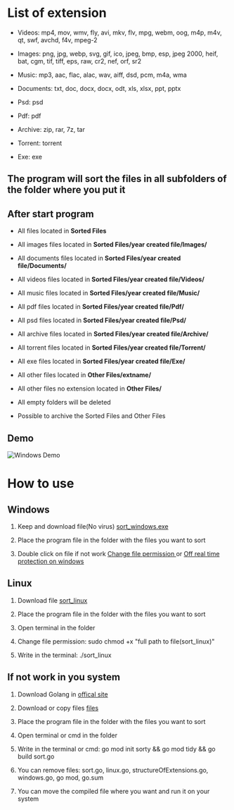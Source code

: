 # List of extension

- Videos: mp4, mov, wmv, fly, avi, mkv, flv, mpg, webm, oog, m4p, m4v, qt, swf, avchd, f4v, mpeg-2

- Images: png, jpg, webp, svg, gif, ico, jpeg, bmp, esp, jpeg 2000, heif, bat, cgm, tif, tiff, eps, raw, cr2, nef, orf, sr2

- Music: mp3, aac, flac, alac, wav, aiff, dsd, pcm, m4a, wma

- Documents: txt, doc, docx, docx, odt, xls, xlsx, ppt, pptx

- Psd: psd

- Pdf: pdf

- Archive: zip, rar, 7z, tar

- Torrent: torrent

- Exe: exe

## The program will sort the files in all subfolders of the folder where you put it

## After start program

- All files located in **Sorted Files**

- All images files located in **Sorted Files/year created file/Images/**

- All documents files located in **Sorted Files/year created file/Documents/**

- All videos files located in **Sorted Files/year created file/Videos/**

- All music files located in **Sorted Files/year created file/Music/**

- All pdf files located in **Sorted Files/year created file/Pdf/**

- All psd files located in **Sorted Files/year created file/Psd/**

- All archive files located in **Sorted Files/year created file/Archive/**

- All torrent files located in **Sorted Files/year created file/Torrent/**

- All exe files located in **Sorted Files/year created file/Exe/**

- All other files located in **Other Files/extname/**

- All other files no extension located in **Other Files/**

- All empty folders will be deleted

- Possible to archive the Sorted Files and Other Files

## Demo

![Windows Demo](https://github.com/oleh312/Sorting-files-by-extension/blob/main/assets/windows_demo.gif)

# How to use

## Windows

1. Keep and download file(No virus) <a  href="https://github.com/oleh312/Sorting-files-by-extension/releases/download/v1.6/sort_windows.exe">sort_windows.exe</a>

2. Place the program file in the folder with the files you want to sort

3. Double click on file if not work <a  href="https://www.google.com/search?q=how+to+change+permissions+of+a+file+in+windows&sxsrf=ALeKk03ByQLIy_kPt0X2erLRnJHUqJrZDw%3A1628627435772&ei=6-ESYcvOLs3LrgTmwZ_oBA&oq=how+to+change+permissions+of+a+file+in+windows&gs_lcp=Cgdnd3Mtd2l6EAMyBQgAEMsBMgUIABDLATIGCAAQFhAeMgYIABAWEB4yBggAEBYQHjIGCAAQFhAeMgYIABAWEB4yBggAEBYQHjIGCAAQFhAeMgYIABAWEB46BwgAEEcQsAM6BwgAELADEENKBAhBGABQg9AbWLHZG2D73xtoAnACeACAAbIBiAHMB5IBAzAuOJgBAKABAcgBCcABAQ&sclient=gws-wiz&ved=0ahUKEwiL8J7-pafyAhXNpYsKHebgB00Q4dUDCA4&uact=5">Change file permission </a> or <a  href="https://support.microsoft.com/en-us/windows/turn-off-defender-antivirus-protection-in-windows-security-99e6004f-c54c-8509-773c-a4d776b77960">Off real time protection on windows</a>

## Linux

1. Download file <a  href="https://github.com/oleh312/Sorting-files-by-extension/releases/download/v1.6/sort_linux">sort_linux</a>

2. Place the program file in the folder with the files you want to sort

3. Open terminal in the folder

4. Change file permission: sudo chmod +x "full path to file(sort_linux)"

5. Write in the terminal: ./sort_linux

## If not work in you system

1. Download Golang in <a  href="https://golang.org/">offical site</a>

2. Download or copy files <a  href="https://github.com/oleh312/Sorting-files-by-extension/blob/main/Go/">files</a>

3. Place the program file in the folder with the files you want to sort

4. Open terminal or cmd in the folder

5. Write in the terminal or cmd: go mod init sorty && go mod tidy && go build sort.go

6. You can remove files: sort.go, linux.go, structureOfExtensions.go, windows.go, go mod, go.sum

5. You can move the compiled file where you want and run it on your system
